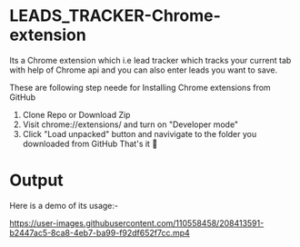 # LEADS_TRACKER-Chrome-extension

Its a Chrome extension which i.e lead tracker which tracks your current tab with help of Chrome api and you can also enter leads you want to save.

These are following step neede for Installing Chrome extensions from GitHub
1. Clone Repo or Download Zip
2. Visit chrome://extensions/ and turn on "Developer mode"
3. Click "Load unpacked" button and navivigate to the folder you downloaded from GitHub
That's it 🎉


# Output
Here is a demo of its usage:-



https://user-images.githubusercontent.com/110558458/208413591-b2447ac5-8ca8-4eb7-ba99-f92df652f7cc.mp4

